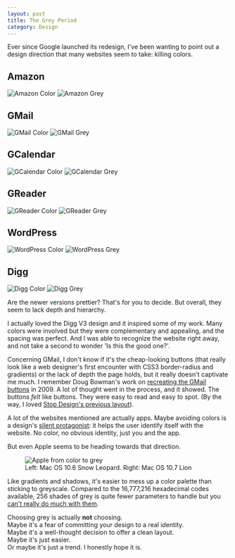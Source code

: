 ```yaml
---
layout: post
title: The Grey Period
category: Design
---
```


Ever since Google launched its redesign, I've been wanting to point out a design direction that many websites seem to take: killing colors.

## Amazon

![Amazon Color](/i/amazon-color.png)
![Amazon Grey](/i/amazon-grey.png)

## GMail

![GMail Color](/i/gmail-color.png)
![GMail Grey](/i/gmail-grey.png)

## GCalendar

![GCalendar Color](/i/gcalendar-color.png)
![GCalendar Grey](/i/gcalendar-grey.png)

## GReader

![GReader Color](/i/greader-color.png)
![GReader Grey](/i/greader-grey.png)

## WordPress

![WordPress Color](/i/wordpress-color.png)
![WordPress Grey](/i/wordpress-grey.png)

## Digg

![Digg Color](/i/digg-color.png)
![Digg Grey](/i/digg-grey.png)

Are the newer versions prettier? That's for you to decide. But overall, they seem to lack depth and hierarchy.

I actually loved the Digg V3 design and it inspired some of my work. Many colors were involved but they were complementary and appealing, and the spacing was perfect. And I was able to recognize the website right away, and not take a second to wonder 'Is this the good one?'. 

Concerning GMail, I don't know if it's the cheap-looking buttons (that really look like a web designer's first encounter with CSS3 border-radius and gradients) or the lack of depth the page holds, but it really doesn't captivate me much. I remember Doug Bowman's work on [recreating the GMail buttons](http://stopdesign.com/archive/2009/02/04/recreating-the-button.html) in 2009. A lot of thought went in the process, and it showed. The buttons *felt* like buttons. They were easy to read and easy to spot. (By the way, I loved [Stop Design's previous layout](http://v3.stopdesign.com/)).

A lot of the websites mentioned are actually apps. Maybe avoiding colors is a design's [silent protagonist](http://en.wikipedia.org/wiki/Silent_protagonist): it helps the user identify itself with the website. No color, no obvious identity, just you and the app.

But even Apple seems to be heading towards that direction.

<figure>
<img alt="Apple from color to grey" src="/i/apple-from-color-to-grey.png"><br>
<figcaption>Left: Mac OS 10.6 Snow Leopard. Right: Mac OS 10.7 Lion</figcaption>
</figure>

Like gradients and shadows, it's easier to mess up a color palette than sticking to greyscale. Compared to the 16,777,216 hexadecimal codes available, 256 shades of grey is quite fewer parameters to handle but you [can't really do much with them](http://gmailblog.blogspot.fr/2012/12/the-gmail-app-for-iphone-and-ipad.html).

Choosing grey is actually **not** choosing.  
Maybe it's a fear of committing your design to a real identity.  
Maybe it's a well-thought decision to offer a clean layout.  
Maybe it's just easier.  
Or maybe it's just a trend. I honestly hope it is.